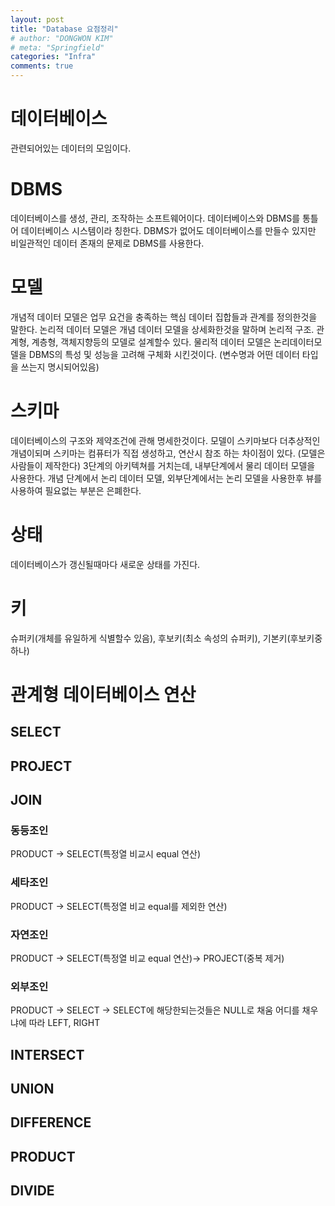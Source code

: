```yaml
---
layout: post
title: "Database 요점정리"
# author: "DONGWON KIM"
# meta: "Springfield"
categories: "Infra"
comments: true
---
```


# 데이터베이스
관련되어있는 데이터의 모임이다.

# DBMS
데이터베이스를 생성, 관리, 조작하는 소프트웨어이다. 데이터베이스와 DBMS를 통틀어 데이터베이스 시스템이라 칭한다. DBMS가 없어도 데이터베이스를 만들수 있지만 비일관적인 데이터 존재의 문제로 DBMS를 사용한다.

# 모델
개념적 데이터 모델은 업무 요건을 충족하는 핵심 데이터 집합들과 관계를 정의한것을 말한다. 논리적 데이터 모델은 개념 데이터 모델을 상세화한것을 말하며 논리적 구조. 관계형, 계층형, 객체지향등의 모델로 설계할수 있다.
물리적 데이터 모델은 논리데이터모델을 DBMS의 특성 및 성능을 고려해 구체화 시킨것이다. (변수명과 어떤 데이터 타입을 쓰는지 명시되어있음)

# 스키마
데이터베이스의 구조와 제약조건에 관해 명세한것이다. 모델이 스키마보다 더추상적인 개념이되며 스키마는 컴퓨터가 직접 생성하고, 연산시 참조 하는 차이점이 있다. (모델은 사람들이 제작한다) 3단계의 아키텍쳐를 거치는데, 내부단계에서 물리 데이터 모델을 사용한다. 개념 단계에서 논리 데이터 모델, 외부단계에서는 논리 모델을 사용한후 뷰를 사용하여 필요없는 부분은 은폐한다. 

# 상태
데이터베이스가 갱신될때마다 새로운 상태를 가진다.

# 키
슈퍼키(개체를 유일하게 식별할수 있음), 후보키(최소 속성의 슈퍼키), 기본키(후보키중 하나)

# 관계형 데이터베이스 연산
## SELECT
## PROJECT
## JOIN
### 동등조인
PRODUCT -> SELECT(특정열 비교시 equal 연산)
### 세타조인
PRODUCT -> SELECT(특정열 비교 equal를 제외한 연산)
### 자연조인
PRODUCT -> SELECT(특정열 비교 equal 연산)-> PROJECT(중복 제거)
### 외부조인
PRODUCT -> SELECT -> SELECT에 해당한되는것들은 NULL로 채움
어디를 채우냐에 따라 LEFT, RIGHT
## INTERSECT
## UNION
## DIFFERENCE
## PRODUCT
## DIVIDE
